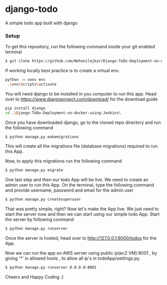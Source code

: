 # django-todo
A simple todo app built with django

### Setup
To get this repository, run the following command inside your git enabled terminal
```bash
$ git clone https://github.com/Nehanilajkar/Django-ToDo-Deployment-on-docker-using-Jenkins.git
```

If working locally best practice is to create a virtual env.
```bash
python -m venv env
 .\env\Scripts\activate
```

 You will need django to be installed in you computer to run this app. Head over to https://www.djangoproject.com/download/ for the download guide
```bash
pip install django
cd .\Django-ToDo-Deployment-on-docker-using-Jenkins\
```

Once you have downloaded django, go to the cloned repo directory and run the following command

```bash
$ python manage.py makemigrations
```

This will create all the migrations file (database migrations) required to run this App.

Now, to apply this migrations run the following command
```bash
$ python manage.py migrate
```

One last step and then our todo App will be live. We need to create an admin user to run this App. On the terminal, type the following command and provide username, password and email for the admin user
```bash
$ python manage.py createsuperuser
```

That was pretty simple, right? Now let's make the App live. We just need to start the server now and then we can start using our simple todo App. Start the server by following command

```bash
$ python manage.py runserver 
```

Once the server is hosted, head over to http://127.0.0.1:8000/todos for the App.

Now we can run the app on AWS server using public ip(ec2 VM):8001 , by giving '*' in allowed hosts , to allow all ip's in todoApp/settings.py.
```bash
$ python manage.py runserver 0.0.0.0:8001 
```

Cheers and Happy Coding :)

